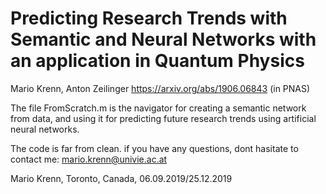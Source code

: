 # Predicting Research Trends with Semantic and Neural Networks with an application in Quantum Physics
Mario Krenn, Anton Zeilinger
https://arxiv.org/abs/1906.06843 (in PNAS)

The file FromScratch.m is the navigator for creating a semantic network from data,
and using it for predicting future research trends using artificial
neural networks.
 
The code is far from clean. if you have any questions, dont hasitate to
contact me: mario.krenn@univie.ac.at



Mario Krenn, Toronto, Canada, 06.09.2019/25.12.2019
